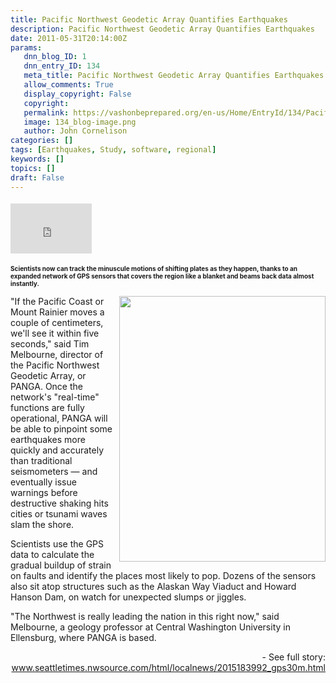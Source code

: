 ```yaml
---
title: Pacific Northwest Geodetic Array Quantifies Earthquakes
description: Pacific Northwest Geodetic Array Quantifies Earthquakes
date: 2011-05-31T20:14:00Z
params:
   dnn_blog_ID: 1
   dnn_entry_ID: 134
   meta_title: Pacific Northwest Geodetic Array Quantifies Earthquakes
   allow_comments: True
   display_copyright: False
   copyright: 
   permalink: https://vashonbeprepared.org/en-us/Home/EntryId/134/Pacific-Northwest-Geodetic-Array-Quantifies-Earthquakes
   image: 134_blog-image.png
   author: John Cornelison
categories: []
tags: [Earthquakes, Study, software, regional]
keywords: []
topics: []
draft: False
---
```


<div class="wlWriterHeaderFooter" style="padding-bottom: 4px; margin: 0px; padding-left: 0px; padding-right: 0px; float: none; padding-top: 4px"><iframe src="http://www.facebook.com/widgets/like.php?href=http://vashoneoc.org/Blogs/VashonPreparedness/tabid/164/EntryId/134/Pacific-Northwest-Geodetic-Array-Quantifies-Earthquakes.aspx" frameborder="0" scrolling="no" style="border-bottom: medium none; border-left: medium none; width: 130px; height: 80px; border-top: medium none; border-right: medium none"></iframe></div>
<p><font size="1"><strong>Scientists now can track the minuscule motions of shifting plates as they happen, thanks to an expanded network of GPS sensors that covers the region like a blanket and beams back data almost instantly.</strong></font></p>
<p><img alt="" align="right" width="330" height="425" style="margin: 0px 0px 5px 5px; display: inline; float: right" src="http://seattletimes.nwsource.com/ABPub/2011/05/29/2015183967.gif" /></p>
<p>"If the Pacific Coast or Mount Rainier moves a couple of centimeters, we'll see it within five seconds," said Tim Melbourne, director of the Pacific Northwest Geodetic Array, or PANGA. Once the network's "real-time" functions are fully operational, PANGA will be able to pinpoint some earthquakes more quickly and accurately than traditional seismometers — and eventually issue warnings before destructive shaking hits cities or tsunami waves slam the shore.</p>
<p>Scientists use the GPS data to calculate the gradual buildup of strain on faults and identify the places most likely to pop. Dozens of the sensors also sit atop structures such as the Alaskan Way Viaduct and Howard Hanson Dam, on watch for unexpected slumps or jiggles.</p>
<p>"The Northwest is really leading the nation in this right now," said Melbourne, a geology professor at Central Washington University in Ellensburg, where PANGA is based.</p>
<p align="right">- See full story: <a title="http://seattletimes.nwsource.com/html/localnews/2015183992_gps30m.html" href="http://www.seattletimes.nwsource.com/html/localnews/2015183992_gps30m.html">www.seattletimes.nwsource.com/html/localnews/2015183992_gps30m.html</a></p>
